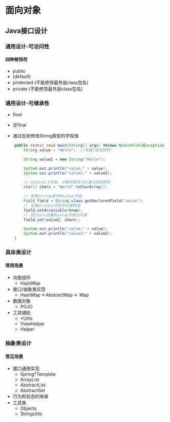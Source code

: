 # 面向对象

## Java接口设计

### 通用设计-可访问性

#### 四种修饰符

* public
* (default)
* protected (不能修饰最外层class包名)
* private (不能修饰最外层class包名)



### 通用设计-可继承性

* final
* 非final

* 通过反射修改String类型的字段值

```java
	public static void main(String[] args) throws NoSuchFieldException, IllegalAccessException {
        String value = "Hello";  //常量(语法特性)

        String value2 = new String("Hello");

        System.out.println("value:" + value);
        System.out.println("value2:" + value2);

        // 从Java1.5开始，对象的属性可以通过反射修改
        char[] chars = "World".toCharArray();

        // 获取String类中的value字段
        Field field = String.class.getDeclaredField("value");
        // 设置private字段可以被修改
        field.setAccessible(true);
        // 把chars设置到value字段的内容
        field.set(value2, chars);

        System.out.println("value:" + value);
        System.out.println("value2:" + value2);
    }
```

### 具体类设计

#### 常用场景

* 功能组件
  * HashMap
* 接口/抽象类实现
  * HashMap <-AbstractMap <- Map
* 数据对象
  * POJO
* 工具辅助
  * *Utils
  * ViewHelper
  * Helper

### 抽象类设计

#### 常见场景

* 接口通用实现
  * Spring*Template
  * ArrayList
  * AbstractList
  * AbstractSet
* 行为和状态的继承
* 工具类
  * Objects
  * StringUtils